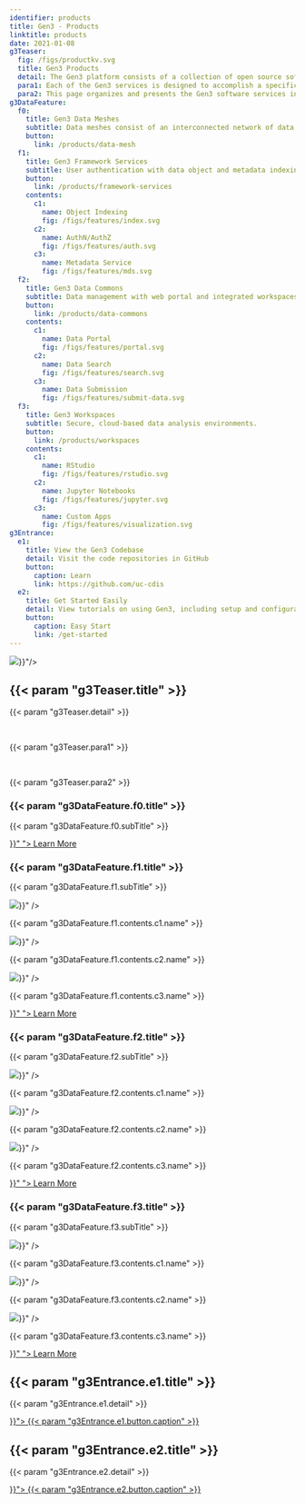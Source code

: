 ```yaml
---
identifier: products
title: Gen3 - Products
linktitle: products
date: 2021-01-08
g3Teaser:
  fig: /figs/productkv.svg
  title: Gen3 Products
  detail: The Gen3 platform consists of a collection of open source software services for building and managing cloud-based data resources, namely, interoperable nodes in a data ecosystem, data commons, and analysis workspaces.
  para1: Each of the Gen3 services is designed to accomplish a specific function in a data ecosystem, and that is achieved by providing a publicly-accessible application programming interface (API) that users, applications, and other services can send requests to.
  para2: This page organizes and presents the Gen3 software services in terms of the different types of data resources mentioned above.
g3DataFeature:
  f0:
    title: Gen3 Data Meshes
    subtitle: Data meshes consist of an interconnected network of data resources that are integrated by utilizing a common set of software services called the Gen3 Framework Services.  Meshes may also be referred to as fabrics or ecosystems. The framework services support the emergence of data meshes by empowering data resources to interoperate through providing common protocols for user authentication and authorization, data indexing, and metadata services.
    button:
      link: /products/data-mesh
  f1:
    title: Gen3 Framework Services
    subtitle: User authentication with data object and metadata indexing.
    button:
      link: /products/framework-services
    contents:
      c1:
        name: Object Indexing
        fig: /figs/features/index.svg
      c2:
        name: AuthN/AuthZ
        fig: /figs/features/auth.svg
      c3:
        name: Metadata Service
        fig: /figs/features/mds.svg
  f2:
    title: Gen3 Data Commons
    subtitle: Data management with web portal and integrated workspaces.
    button:
      link: /products/data-commons
    contents:
      c1:
        name: Data Portal
        fig: /figs/features/portal.svg
      c2:
        name: Data Search
        fig: /figs/features/search.svg
      c3:
        name: Data Submission
        fig: /figs/features/submit-data.svg
  f3:
    title: Gen3 Workspaces
    subtitle: Secure, cloud-based data analysis environments.
    button:
      link: /products/workspaces
    contents:
      c1:
        name: RStudio
        fig: /figs/features/rstudio.svg
      c2:
        name: Jupyter Notebooks
        fig: /figs/features/jupyter.svg
      c3:
        name: Custom Apps
        fig: /figs/features/visualization.svg
g3Entrance:
  e1:
    title: View the Gen3 Codebase
    detail: Visit the code repositories in GitHub
    button:
      caption: Learn
      link: https://github.com/uc-cdis
  e2:
    title: Get Started Easily
    detail: View tutorials on using Gen3, including setup and configuration.
    button:
      caption: Easy Start
      link: /get-started
---
```


<section class="g3-bg__mint">
  <div class="g3-outer-wrapper g3-flex-content g3-flex-content__reverse">
    <div class="g3-col__50 g3-flex-content g3-space__padding-md-top g3-mb-space__padding-lg-top">
      <img class="g3-img__full-width" src="{{< param "g3Teaser.fig" >}}"/>
    </div>
    <div class="g3-space__padding-lg-top g3-space__padding-lg-bottom g3-col__50">
      <div class="g3-space__wrapper-gap-left">
        <h1 class="g3-space__margin-sm-bottom">
          {{< param "g3Teaser.title" >}}
        </h1>
        <p class="g3-space__margin-sm-bottom introduction">
          {{< param "g3Teaser.detail" >}}
        </p>
        <br>
        <p class="g3-space__margin-sm-bottom introduction">
          {{< param "g3Teaser.para1" >}}
        </p>
        <br>
        <p class="g3-space__margin-sm-bottom introduction">
          {{< param "g3Teaser.para2" >}}
        </p>
      </div>
    </div>
  </div>
</section>

<section>
  <div class="g3-space__margin-lg-bottom g3-inner-wrapper">
    <div class="g3-flex-content g3-flex-content__col g3-space__margin-md-top-bottom">
      <div class="g3-flex-content g3-flex-content__col g3-space__margin-sm-left-right g3-box">
        <h3 class="g3-space__margin-sm-top-bottom">{{< param "g3DataFeature.f0.title" >}}</h3>
        <p>
          {{< param "g3DataFeature.f0.subTitle" >}}
        </p>
        <a class="g3-button g3-button--tertiary g3-flex-content_alien-self-flex-end" href="{{< param "g3DataFeature.f0.button.link" >}}" ">
            Learn More
        </a>
      </div>
      <div class="g3-flex-content g3-space__margin-md-top-bottom">
        <div class="g3-space__margin-sm-left-right g3-col__33 g3-box">
          <h3 class="g3-space__margin-sm-top-bottom">{{< param "g3DataFeature.f1.title" >}}</h3>
          <p>
            {{< param "g3DataFeature.f1.subTitle" >}}
          </p>
          <div class="g3-space__margin-sm-top-bottom g3-divider"></div>
          <div class="g3-space__margin-md-top-bottom g3-flex-content g3-flex-content_center g3-flex-content_space-between">
            <img class="g3-row__10vh" src="{{< param "g3DataFeature.f1.contents.c1.fig" >}}" />
            <p class="introduction">
              {{< param "g3DataFeature.f1.contents.c1.name" >}}
            </p>
          </div>
          <div class="g3-space__margin-md-top-bottom g3-flex-content g3-flex-content_center g3-flex-content_space-between">
            <img class="g3-row__10vh" src="{{< param "g3DataFeature.f1.contents.c2.fig" >}}" />
            <p class="introduction">
              {{< param "g3DataFeature.f1.contents.c2.name" >}}
            </p>
          </div>
          <div class="g3-space__margin-md-top-bottom g3-flex-content g3-flex-content_center g3-flex-content_space-between">
            <img class="g3-row__10vh" src="{{< param "g3DataFeature.f1.contents.c3.fig" >}}" />
            <p class="introduction">
              {{< param "g3DataFeature.f1.contents.c3.name" >}}
            </p>
          </div>
          <div class="g3-flex-content g3-flex-content_center">
            <a class="g3-button g3-button--tertiary" href="{{< param "g3DataFeature.f1.button.link" >}}" ">
              Learn More
            </a>
          </div>
        </div>
        <div class="g3-space__margin-sm-left-right g3-col__33 g3-box">
          <h3 class="g3-space__margin-sm-top-bottom">{{< param "g3DataFeature.f2.title" >}}</h3>
          <p>
            {{< param "g3DataFeature.f2.subTitle" >}}
          </p>
          <div class="g3-space__margin-sm-top-bottom g3-divider"></div>
          <div class="g3-space__margin-md-top-bottom g3-flex-content g3-flex-content_center g3-flex-content_space-between">
            <img class="g3-row__10vh" src="{{< param "g3DataFeature.f2.contents.c1.fig" >}}" />
            <p class="introduction">
              {{< param "g3DataFeature.f2.contents.c1.name" >}}
            </p>
          </div>
          <div class="g3-space__margin-md-top-bottom g3-flex-content g3-flex-content_center g3-flex-content_space-between">
            <img class="g3-row__10vh" src="{{< param "g3DataFeature.f2.contents.c2.fig" >}}" />
            <p class="introduction">
              {{< param "g3DataFeature.f2.contents.c2.name" >}}
            </p>
          </div>
          <div class="g3-space__margin-md-top-bottom g3-flex-content g3-flex-content_center g3-flex-content_space-between">
            <img class="g3-row__10vh" src="{{< param "g3DataFeature.f2.contents.c3.fig" >}}" />
            <p class="introduction">
              {{< param "g3DataFeature.f2.contents.c3.name" >}}
            </p>
          </div>
          <div class="g3-flex-content g3-flex-content_center">
            <a class="g3-button g3-button--tertiary" href="{{< param "g3DataFeature.f2.button.link" >}}" ">
              Learn More
            </a>
          </div>
        </div>
        <div class="g3-space__margin-sm-left-right g3-col__33 g3-box">
          <h3 class="g3-space__margin-sm-top-bottom">{{< param "g3DataFeature.f3.title" >}}</h3>
          <p>
            {{< param "g3DataFeature.f3.subTitle" >}}
          </p>
          <div class="g3-space__margin-sm-top-bottom g3-divider"></div>
          <div class="g3-space__margin-md-top-bottom g3-flex-content g3-flex-content_center g3-flex-content_space-between">
            <img class="g3-row__10vh" src="{{< param "g3DataFeature.f3.contents.c1.fig" >}}" />
            <p class="introduction">
              {{< param "g3DataFeature.f3.contents.c1.name" >}}
            </p>
          </div>
          <div class="g3-space__margin-md-top-bottom g3-flex-content g3-flex-content_center g3-flex-content_space-between">
            <img class="g3-row__10vh" src="{{< param "g3DataFeature.f3.contents.c2.fig" >}}" />
            <p class="introduction">
              {{< param "g3DataFeature.f3.contents.c2.name" >}}
            </p>
          </div>
          <div class="g3-space__margin-md-top-bottom g3-flex-content g3-flex-content_center g3-flex-content_space-between">
            <img class="g3-row__10vh" src="{{< param "g3DataFeature.f3.contents.c3.fig" >}}" />
            <p class="introduction">
              {{< param "g3DataFeature.f3.contents.c3.name" >}}
            </p>
          </div>
          <div class="g3-flex-content g3-flex-content_center">
            <a class="g3-button g3-button--tertiary" href="{{< param "g3DataFeature.f3.button.link" >}}" ">
              Learn More
            </a>
          </div>
        </div>
      </div>
    </div>
  </div>
</section>

<section>
  <div class="g3-inner-wrapper g3-flex-content g3-space__margin-md-bottom">
    <div class="g3-bg__solight g3-space__padding-md g3-col__50 g3-text__center g3-space__margin-sm-left-right">
      <h2 class="g3-space__margin-sm-bottom">
        {{< param "g3Entrance.e1.title" >}}
      </h2>
      <p class="g3-space__margin-sm-bottom">
        {{< param "g3Entrance.e1.detail" >}}
      </p>
      <a class="g3-button--secondary g3-button" href="{{< param "g3Entrance.e1.button.link" >}}">
        {{< param "g3Entrance.e1.button.caption" >}}
      </a>
    </div>
    <div class="g3-bg__solight g3-space__padding-md g3-col__50 g3-text__center g3-space__margin-sm-left-right">
      <h2 class="g3-space__margin-sm-bottom">
        {{< param "g3Entrance.e2.title" >}}
      </h2>
      <p class="g3-space__margin-sm-bottom">
        {{< param "g3Entrance.e2.detail" >}}
      </p>
      <a class="g3-button--secondary g3-button" href="{{< param "g3Entrance.e2.button.link" >}}">
        {{< param "g3Entrance.e2.button.caption" >}}
      </a>
    </div>
  </div>
</section>
